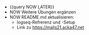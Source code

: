 - {{query NOW LATER}}
- NOW Weitere Übungen ergänzen
- NOW README.md aktualisieren: 
  * logseq-Refrerenz und -Setup
  * Link zu https://malis21.acka47.net
